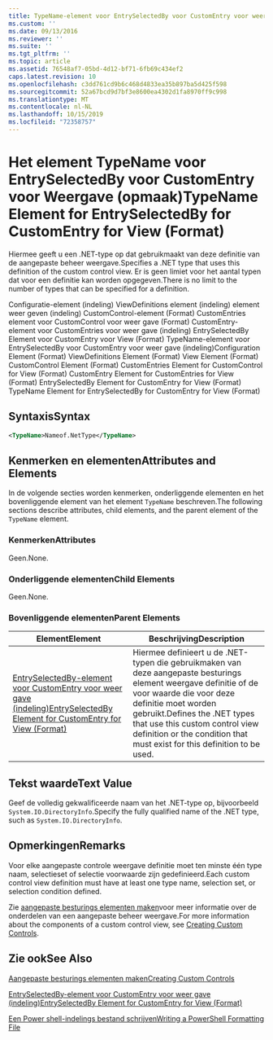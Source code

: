 ```yaml
---
title: TypeName-element voor EntrySelectedBy voor CustomEntry voor weer gave (indeling) | Microsoft Docs
ms.custom: ''
ms.date: 09/13/2016
ms.reviewer: ''
ms.suite: ''
ms.tgt_pltfrm: ''
ms.topic: article
ms.assetid: 76548af7-05bd-4d12-bf71-6fb69c434ef2
caps.latest.revision: 10
ms.openlocfilehash: c3dd761cd9b6c468d4833ea35b897ba5d425f598
ms.sourcegitcommit: 52a67bcd9d7bf3e8600ea4302d1fa8970ff9c998
ms.translationtype: MT
ms.contentlocale: nl-NL
ms.lasthandoff: 10/15/2019
ms.locfileid: "72358757"
---
```

# <a name="typename-element-for-entryselectedby-for-customentry-for-view-format"></a><span data-ttu-id="65fe8-102">Het element TypeName voor EntrySelectedBy voor CustomEntry voor Weergave (opmaak)</span><span class="sxs-lookup"><span data-stu-id="65fe8-102">TypeName Element for EntrySelectedBy for CustomEntry for View (Format)</span></span>

<span data-ttu-id="65fe8-103">Hiermee geeft u een .NET-type op dat gebruikmaakt van deze definitie van de aangepaste beheer weergave.</span><span class="sxs-lookup"><span data-stu-id="65fe8-103">Specifies a .NET type that uses this definition of the custom control view.</span></span> <span data-ttu-id="65fe8-104">Er is geen limiet voor het aantal typen dat voor een definitie kan worden opgegeven.</span><span class="sxs-lookup"><span data-stu-id="65fe8-104">There is no limit to the number of types that can be specified for a definition.</span></span>

<span data-ttu-id="65fe8-105">Configuratie-element (indeling) ViewDefinitions element (indeling) element weer geven (indeling) CustomControl-element (Format) CustomEntries element voor CustomControl voor weer gave (Format) CustomEntry-element voor CustomEntries voor weer gave (indeling) EntrySelectedBy Element voor CustomEntry voor View (Format) TypeName-element voor EntrySelectedBy voor CustomEntry voor weer gave (indeling)</span><span class="sxs-lookup"><span data-stu-id="65fe8-105">Configuration Element (Format) ViewDefinitions Element (Format) View Element (Format) CustomControl Element (Format) CustomEntries Element for CustomControl for View (Format) CustomEntry Element for CustomEntries for View (Format) EntrySelectedBy Element for CustomEntry for View (Format) TypeName Element for EntrySelectedBy for CustomEntry for View (Format)</span></span>

## <a name="syntax"></a><span data-ttu-id="65fe8-106">Syntaxis</span><span class="sxs-lookup"><span data-stu-id="65fe8-106">Syntax</span></span>

```xml
<TypeName>Nameof.NetType</TypeName>
```

## <a name="attributes-and-elements"></a><span data-ttu-id="65fe8-107">Kenmerken en elementen</span><span class="sxs-lookup"><span data-stu-id="65fe8-107">Attributes and Elements</span></span>

<span data-ttu-id="65fe8-108">In de volgende secties worden kenmerken, onderliggende elementen en het bovenliggende element van het element `TypeName` beschreven.</span><span class="sxs-lookup"><span data-stu-id="65fe8-108">The following sections describe attributes, child elements, and the parent element of the `TypeName` element.</span></span>

### <a name="attributes"></a><span data-ttu-id="65fe8-109">Kenmerken</span><span class="sxs-lookup"><span data-stu-id="65fe8-109">Attributes</span></span>

<span data-ttu-id="65fe8-110">Geen.</span><span class="sxs-lookup"><span data-stu-id="65fe8-110">None.</span></span>

### <a name="child-elements"></a><span data-ttu-id="65fe8-111">Onderliggende elementen</span><span class="sxs-lookup"><span data-stu-id="65fe8-111">Child Elements</span></span>

<span data-ttu-id="65fe8-112">Geen.</span><span class="sxs-lookup"><span data-stu-id="65fe8-112">None.</span></span>

### <a name="parent-elements"></a><span data-ttu-id="65fe8-113">Bovenliggende elementen</span><span class="sxs-lookup"><span data-stu-id="65fe8-113">Parent Elements</span></span>

|<span data-ttu-id="65fe8-114">Element</span><span class="sxs-lookup"><span data-stu-id="65fe8-114">Element</span></span>|<span data-ttu-id="65fe8-115">Beschrijving</span><span class="sxs-lookup"><span data-stu-id="65fe8-115">Description</span></span>|
|-------------|-----------------|
|[<span data-ttu-id="65fe8-116">EntrySelectedBy-element voor CustomEntry voor weer gave (indeling)</span><span class="sxs-lookup"><span data-stu-id="65fe8-116">EntrySelectedBy Element for CustomEntry for View (Format)</span></span>](./entryselectedby-element-for-customentry-for-customcontrol-for-view-format.md)|<span data-ttu-id="65fe8-117">Hiermee definieert u de .NET-typen die gebruikmaken van deze aangepaste besturings element weergave definitie of de voor waarde die voor deze definitie moet worden gebruikt.</span><span class="sxs-lookup"><span data-stu-id="65fe8-117">Defines the .NET types that use this custom control view definition or the condition that must exist for this definition to be used.</span></span>|

## <a name="text-value"></a><span data-ttu-id="65fe8-118">Tekst waarde</span><span class="sxs-lookup"><span data-stu-id="65fe8-118">Text Value</span></span>

<span data-ttu-id="65fe8-119">Geef de volledig gekwalificeerde naam van het .NET-type op, bijvoorbeeld `System.IO.DirectoryInfo`.</span><span class="sxs-lookup"><span data-stu-id="65fe8-119">Specify the fully qualified name of the .NET type, such as `System.IO.DirectoryInfo`.</span></span>

## <a name="remarks"></a><span data-ttu-id="65fe8-120">Opmerkingen</span><span class="sxs-lookup"><span data-stu-id="65fe8-120">Remarks</span></span>

<span data-ttu-id="65fe8-121">Voor elke aangepaste controle weergave definitie moet ten minste één type naam, selectieset of selectie voorwaarde zijn gedefinieerd.</span><span class="sxs-lookup"><span data-stu-id="65fe8-121">Each custom control view definition must have at least one type name, selection set, or selection condition defined.</span></span>

<span data-ttu-id="65fe8-122">Zie [aangepaste besturings elementen maken](./creating-custom-controls.md)voor meer informatie over de onderdelen van een aangepaste beheer weergave.</span><span class="sxs-lookup"><span data-stu-id="65fe8-122">For more information about the components of a custom control view, see [Creating Custom Controls](./creating-custom-controls.md).</span></span>

## <a name="see-also"></a><span data-ttu-id="65fe8-123">Zie ook</span><span class="sxs-lookup"><span data-stu-id="65fe8-123">See Also</span></span>

[<span data-ttu-id="65fe8-124">Aangepaste besturings elementen maken</span><span class="sxs-lookup"><span data-stu-id="65fe8-124">Creating Custom Controls</span></span>](./creating-custom-controls.md)

[<span data-ttu-id="65fe8-125">EntrySelectedBy-element voor CustomEntry voor weer gave (indeling)</span><span class="sxs-lookup"><span data-stu-id="65fe8-125">EntrySelectedBy Element for CustomEntry for View (Format)</span></span>](./entryselectedby-element-for-customentry-for-customcontrol-for-view-format.md)

[<span data-ttu-id="65fe8-126">Een Power shell-indelings bestand schrijven</span><span class="sxs-lookup"><span data-stu-id="65fe8-126">Writing a PowerShell Formatting File</span></span>](./writing-a-powershell-formatting-file.md)
